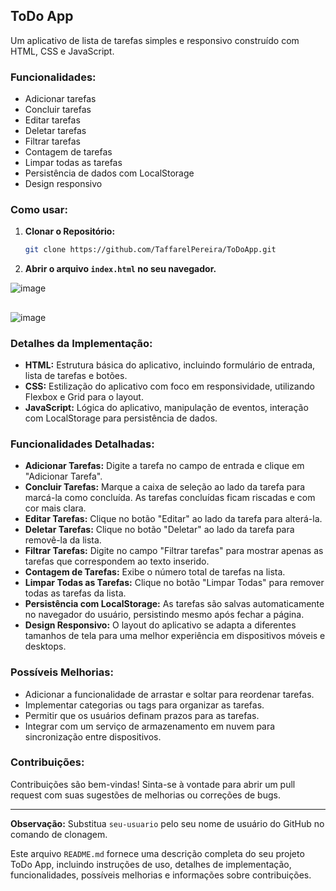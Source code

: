 
## ToDo App

Um aplicativo de lista de tarefas simples e responsivo construído com HTML, CSS e JavaScript.

### Funcionalidades:

* Adicionar tarefas
* Concluir tarefas
* Editar tarefas
* Deletar tarefas
* Filtrar tarefas
* Contagem de tarefas
* Limpar todas as tarefas
* Persistência de dados com LocalStorage
* Design responsivo

### Como usar:

1. **Clonar o Repositório:**
   ```bash
   git clone https://github.com/TaffarelPereira/ToDoApp.git
   ```

2. **Abrir o arquivo `index.html` no seu navegador.**

![image](https://github.com/TaffarelPereira/ToDoApp/assets/40344859/495f5db5-377b-45ed-b607-9ef316f769af)

##

![image](https://github.com/TaffarelPereira/ToDoApp/assets/40344859/85bb0042-4429-49af-bf33-3dfd389b4667)


### Detalhes da Implementação:

* **HTML:** Estrutura básica do aplicativo, incluindo formulário de entrada, lista de tarefas e botões.
* **CSS:** Estilização do aplicativo com foco em responsividade, utilizando Flexbox e Grid para o layout.
* **JavaScript:** Lógica do aplicativo, manipulação de eventos, interação com LocalStorage para persistência de dados.

### Funcionalidades Detalhadas:

* **Adicionar Tarefas:** Digite a tarefa no campo de entrada e clique em "Adicionar Tarefa".
* **Concluir Tarefas:** Marque a caixa de seleção ao lado da tarefa para marcá-la como concluída. As tarefas concluídas ficam riscadas e com cor mais clara.
* **Editar Tarefas:** Clique no botão "Editar" ao lado da tarefa para alterá-la.
* **Deletar Tarefas:** Clique no botão "Deletar" ao lado da tarefa para removê-la da lista.
* **Filtrar Tarefas:** Digite no campo "Filtrar tarefas" para mostrar apenas as tarefas que correspondem ao texto inserido.
* **Contagem de Tarefas:** Exibe o número total de tarefas na lista.
* **Limpar Todas as Tarefas:** Clique no botão "Limpar Todas" para remover todas as tarefas da lista.
* **Persistência com LocalStorage:** As tarefas são salvas automaticamente no navegador do usuário, persistindo mesmo após fechar a página.
* **Design Responsivo:** O layout do aplicativo se adapta a diferentes tamanhos de tela para uma melhor experiência em dispositivos móveis e desktops.

### Possíveis Melhorias:

* Adicionar a funcionalidade de arrastar e soltar para reordenar tarefas.
* Implementar categorias ou tags para organizar as tarefas.
* Permitir que os usuários definam prazos para as tarefas.
* Integrar com um serviço de armazenamento em nuvem para sincronização entre dispositivos.

### Contribuições:

Contribuições são bem-vindas! Sinta-se à vontade para abrir um pull request com suas sugestões de melhorias ou correções de bugs.

---

**Observação:** Substitua `seu-usuario` pelo seu nome de usuário do GitHub no comando de clonagem.

Este arquivo `README.md` fornece uma descrição completa do seu projeto ToDo App, incluindo instruções de uso, detalhes de implementação, funcionalidades, possíveis melhorias e informações sobre contribuições.

